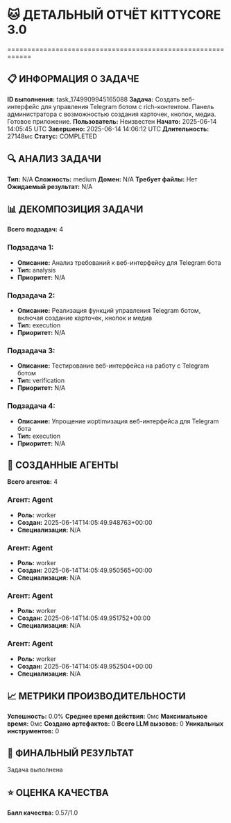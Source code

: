# 🐱 ДЕТАЛЬНЫЙ ОТЧЁТ KITTYCORE 3.0
============================================================

## 📋 ИНФОРМАЦИЯ О ЗАДАЧЕ
**ID выполнения:** task_1749909945165088
**Задача:** Создать веб-интерфейс для управления Telegram ботом с rich-контентом. Панель администратора с возможностью создания карточек, кнопок, медиа. Готовое приложение.
**Пользователь:** Неизвестен
**Начато:** 2025-06-14 14:05:45 UTC
**Завершено:** 2025-06-14 14:06:12 UTC
**Длительность:** 27148мс
**Статус:** COMPLETED

## 🔍 АНАЛИЗ ЗАДАЧИ
**Тип:** N/A
**Сложность:** medium
**Домен:** N/A
**Требует файлы:** Нет
**Ожидаемый результат:** N/A

## 📊 ДЕКОМПОЗИЦИЯ ЗАДАЧИ
**Всего подзадач:** 4

### Подзадача 1:
- **Описание:** Анализ требований к веб-интерфейсу для Telegram бота
- **Тип:** analysis
- **Приоритет:** N/A

### Подзадача 2:
- **Описание:** Реализация функций управления Telegram ботом, включая создание карточек, кнопок и медиа
- **Тип:** execution
- **Приоритет:** N/A

### Подзадача 3:
- **Описание:** Тестирование веб-интерфейса на работу с Telegram ботом
- **Тип:** verification
- **Приоритет:** N/A

### Подзадача 4:
- **Описание:** Упрощение иoptimизация веб-интерфейса для Telegram бота
- **Тип:** execution
- **Приоритет:** N/A

## 🤖 СОЗДАННЫЕ АГЕНТЫ
**Всего агентов:** 4

### Агент: Agent
- **Роль:** worker
- **Создан:** 2025-06-14T14:05:49.948763+00:00
- **Специализация:** N/A

### Агент: Agent
- **Роль:** worker
- **Создан:** 2025-06-14T14:05:49.950565+00:00
- **Специализация:** N/A

### Агент: Agent
- **Роль:** worker
- **Создан:** 2025-06-14T14:05:49.951752+00:00
- **Специализация:** N/A

### Агент: Agent
- **Роль:** worker
- **Создан:** 2025-06-14T14:05:49.952504+00:00
- **Специализация:** N/A

## 📈 МЕТРИКИ ПРОИЗВОДИТЕЛЬНОСТИ
**Успешность:** 0.0%
**Среднее время действия:** 0мс
**Максимальное время:** 0мс
**Создано артефактов:** 0
**Всего LLM вызовов:** 0
**Уникальных инструментов:** 0

## 🎯 ФИНАЛЬНЫЙ РЕЗУЛЬТАТ
Задача выполнена

## ⭐ ОЦЕНКА КАЧЕСТВА
**Балл качества:** 0.57/1.0
